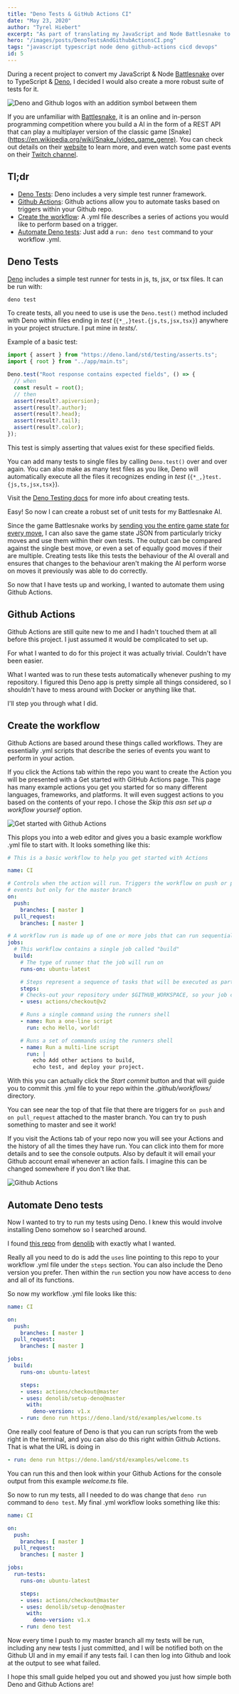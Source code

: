 ```yaml
---
title: "Deno Tests & GitHub Actions CI"
date: "May 23, 2020"
author: "Tyrel Hiebert"
excerpt: "As part of translating my JavaScript and Node Battlesnake to TypeScript and Deno I wanted to setup continuous integration. It was som much easier than I imagined using GitHub Actions."
hero: "/images/posts/DenoTestsAndGithubActionsCI.png"
tags: "javascript typescript node deno github-actions cicd devops"
id: 5
---
```


During a recent project to convert my JavaScript & Node [Battlesnake](https://play.battlesnake.com/) over to TypeScript & [Deno](https://deno.land/), I decided I would also create a more robust suite of tests for it.

![Deno and Github logos with an addition symbol between them](DenoTestsAndGithubActionsCI.png)

If you are unfamiliar with [Battlesnake](https://play.battlesnake.com/), it is an online and in-person programming competition where you build a AI in the form of a REST API that can play a multiplayer version of the classic game [Snake](https://en.wikipedia.org/wiki/Snake_(video_game_genre). You can check out details on their [website](https://play.battlesnake.com/) to learn more, and even watch some past events on their [Twitch channel](https://www.twitch.tv/BattlesnakeOfficial).

## Tl;dr
* [Deno Tests](#deno-tests): Deno includes a very simple test runner framework.
* [Github Actions](#github-actions): Github actions allow you to automate tasks based on triggers within your Github repo.
* [Create the workflow](#create-the-workflow): A .yml file describes a series of actions you would like to perform based on a trigger.
* [Automate Deno tests](#automate-deno-tests): Just add a `run: deno test` command to your workflow .yml.

## Deno Tests
[Deno](https://deno.land/) includes a simple test runner for tests in js, ts, jsx, or tsx files. It can be run with:

```bash
deno test
```

To create tests, all you need to use is use the `Deno.test()` method included with Deno within files ending in *test* (`{*_,}test.{js,ts,jsx,tsx}`) anywhere in your project structure. I put mine in *tests/*.

Example of a basic test:

```typescript
import { assert } from "https://deno.land/std/testing/asserts.ts";
import { root } from "../app/main.ts";

Deno.test("Root response contains expected fields", () => {
  // when
  const result = root();
  // then
  assert(result?.apiversion);
  assert(result?.author);
  assert(result?.head);
  assert(result?.tail);
  assert(result?.color);
});
```

This test is simply asserting that values exist for these specified fields.

You can add many tests to single files by calling `Deno.test()` over and over again. You can also make as many test files as you like, Deno will automatically execute all the files it recognizes ending in *test* (`{*_,}test.{js,ts,jsx,tsx}`).

Visit the [Deno Testing docs](https://deno.land/manual/testing) for more info about creating tests.

Easy! So now I can create a robust set of unit tests for my Battlesnake AI.

Since the game Battlesnake works by [sending you the entire game state for every move](https://docs.battlesnake.com/references/api), I can also save the game state JSON from particularly tricky moves and use them within their own tests. The output can be compared against the single best move, or even a set of equally good moves if their are multiple. Creating tests like this tests the behaviour of the AI overall and ensures that changes to the behaviour aren't making the AI perform worse on moves it previously was able to do correctly.

So now that I have tests up and working, I wanted to automate them using Github Actions.

## Github Actions
Github Actions are still quite new to me and I hadn't touched them at all before this project. I just assumed it would be complicated to set up.

For what I wanted to do for this project it was actually trivial. Couldn't have been easier.

What I wanted was to run these tests automatically whenever pushing to my repository. I figured this Deno app is pretty simple all things considered, so I shouldn't have to mess around with Docker or anything like that.

I'll step you through what I did.

## Create the workflow
Github Actions are based around these things called workflows. They are essentially .yml scripts that describe the series of events you want to perform in your action.

If you click the Actions tab within the repo you want to create the Action you will be presented with a Get started with GitHub Actions page. This page has many example actions you get you started for so many different languages, frameworks, and platforms. It will even suggest actions to you based on the contents of your repo. I chose the *Skip this asn set up a workflow yourself* option.

![Get started with Github Actions](DenoAndGithubActions-get-started-with-github-actions.png)

This plops you into a web editor and gives you a basic example workflow .yml file to start with. It looks something like this:

```yaml
# This is a basic workflow to help you get started with Actions

name: CI

# Controls when the action will run. Triggers the workflow on push or pull request
# events but only for the master branch
on:
  push:
    branches: [ master ]
  pull_request:
    branches: [ master ]

# A workflow run is made up of one or more jobs that can run sequentially or in parallel
jobs:
  # This workflow contains a single job called "build"
  build:
    # The type of runner that the job will run on
    runs-on: ubuntu-latest

    # Steps represent a sequence of tasks that will be executed as part of the job
    steps:
    # Checks-out your repository under $GITHUB_WORKSPACE, so your job can access it
    - uses: actions/checkout@v2

    # Runs a single command using the runners shell
    - name: Run a one-line script
      run: echo Hello, world!

    # Runs a set of commands using the runners shell
    - name: Run a multi-line script
      run: |
        echo Add other actions to build,
        echo test, and deploy your project.

```

With this you can actually click the *Start commit* button and that will guide you to commit this .yml file to your repo within the *.github/workflows/* directory.

You can see near the top of that file that there are triggers for `on push` and `on pull_request` attached to the master branch. You can try to push something to master and see it work!

If you visit the Actions tab of your repo now you will see your Actions and the history of all the times they have run. You can click into them for more details and to see the console outputs. Also by default it will email your Github account email whenever an action fails. I imagine this can be changed somewhere if you don't like that.

![Github Actions](DenoAndGithubActions-github-actions.png)

## Automate Deno tests
Now I wanted to try to run my tests using Deno. I knew this would involve installing Deno somehow so I searched around.

I found [this repo](https://github.com/denolib/setup-deno) from [denolib](https://github.com/denolib) with exactly what I wanted.

Really all you need to do is add the `uses` line pointing to this repo to your workflow .yml file under the `steps` section. You can also include the Deno version you prefer. Then within the `run` section you now have access to `deno` and all of its functions.

So now my workflow .yml file looks like this:

```yaml
name: CI

on:
  push:
    branches: [ master ]
  pull_request:
    branches: [ master ]

jobs:
  build:
    runs-on: ubuntu-latest

    steps:
    - uses: actions/checkout@master
    - uses: denolib/setup-deno@master
      with:
        deno-version: v1.x
    - run: deno run https://deno.land/std/examples/welcome.ts
```

One really cool feature of Deno is that you can run scripts from the web right in the terminal, and you can also do this right within Github Actions. That is what the URL is doing in

```yaml
- run: deno run https://deno.land/std/examples/welcome.ts
```

You can run this and then look within your Github Actions for the console output from this example *welcome.ts* file.

So now to run my tests, all I needed to do was change that `deno run` command to `deno test`. My final .yml workflow looks something like this:

```yaml
name: CI

on:
  push:
    branches: [ master ]
  pull_request:
    branches: [ master ]

jobs:
  run-tests:
    runs-on: ubuntu-latest

    steps:
    - uses: actions/checkout@master
    - uses: denolib/setup-deno@master
      with:
        deno-version: v1.x
    - run: deno test
```

Now every time I push to my master branch all my tests will be run, including any new tests I just committed, and I will be notified both on the Github UI and in my email if any tests fail. I can then log into Github and look at the output to see what failed.

I hope this small guide helped you out and showed you just how simple both Deno and Github Actions are!
